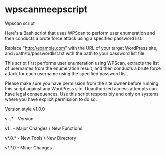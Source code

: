 # wpscanmeepscript
Wpscan script


Here's a Bash script that uses WPScan to perform user enumeration and then conducts a brute force attack using a specified password list:

Replace "http://example.com" with the URL of your target WordPress site, and /path/to/passwordlist.txt with the path to your password list file.

This script first performs user enumeration using WPScan, extracts the list of usernames from the enumeration result, and then conducts a brute force attack for each username using the specified password list.

Please make sure you have permission from the site owner before running this script against any WordPress site. Unauthorized access attempts can have legal consequences. Use this script responsibly and only on systems where you have explicit permission to do so.

Version style
v1.0.0

v ..* - Version

v1.. - Major Changes / New Functions

v*.0.* - New Tools / New Directory

v*.*.0 - Minor Changes